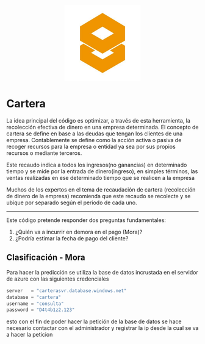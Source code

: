 <p align="center">
	<img src="images/databiz_image.jpeg" width="200" title="logotipo_repositorio">
</p>


# Cartera

La idea principal del código es optimizar, a través de esta herramienta, la recolección efectiva  de dinero en una empresa determinada. El concepto de cartera se define en base a las deudas que tengan los clientes de una empresa. Contablemente se define como la acción activa o pasiva de recoger recursos para la empresa o entidad ya sea por sus propios recursos o mediante terceros.

Este recaudo indica a todos los ingresos(no ganancias) en determinado tiempo y se mide por la entrada de dinero(ingreso), en simples términos, las ventas realizadas en ese determinado tiempo que se realicen a la empresa

Muchos de los expertos en el tema de recaudación de cartera (recolección de dinero de la empresa) recomienda que este recaudo se recolecte y se ubique por separado según el periodo de cada uno.

---

Este código pretende responder dos preguntas fundamentales:

1. ¿Quién va a incurrir en demora en el pago (Mora)?
2. ¿Podría estimar la fecha de pago del cliente?

## Clasificación - Mora

Para hacer la predicción se utiliza la base de datos incrustada en el servidor de azure con las siguientes credenciales 

```python
server   = "carterasvr.database.windows.net"
database = "cartera"
username = "consulta"
password = "D4t4b1z2.123" 
```

esto con el fin de poder hacer la petición de la base de datos se hace necesario contactar con el administrador y registrar la ip desde la cual se va a hacer la peticion 
